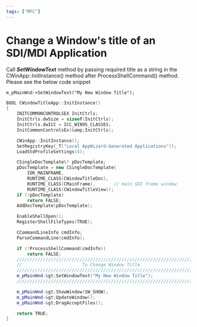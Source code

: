 ```yaml
---
tags: ["MFC"]
---
```


# Change a Window's title of an SDI/MDI Application

Call _**SetWindowText**_ method by passing required title as a string in the CWinApp::InitInstance() method after ProcessShellCommand() method. Please see the below code snippet

`m_pMainWnd->SetWindowText("My New Window Title");`

```cpp
BOOL CWindowTitleApp::InitInstance()
{
    INITCOMMONCONTROLSEX InitCtrls;
    InitCtrls.dwSize = sizeof(InitCtrls);
    InitCtrls.dwICC = ICC_WIN95_CLASSES;
    InitCommonControlsEx(&amp;InitCtrls);

    CWinApp::InitInstance();
    SetRegistryKey(_T("Local AppWizard-Generated Applications"));
    LoadStdProfileSettings(4);

    CSingleDocTemplate\* pDocTemplate;
    pDocTemplate = new CSingleDocTemplate(
        IDR_MAINFRAME,
        RUNTIME_CLASS(CWindowTitleDoc),
        RUNTIME_CLASS(CMainFrame),       // main SDI frame window
        RUNTIME_CLASS(CWindowTitleView));
    if (!pDocTemplate)
        return FALSE;
    AddDocTemplate(pDocTemplate);

    EnableShellOpen();
    RegisterShellFileTypes(TRUE);

    CCommandLineInfo cmdInfo;
    ParseCommandLine(cmdInfo);

    if (!ProcessShellCommand(cmdInfo))
        return FALSE;
    ////////////////////////////////////////////////////////////////////////////
    //                       To Change Window Title                           //
    ////////////////////////////////////////////////////////////////////////////
    m_pMainWnd-&gt;SetWindowText("My New Window Title");
    ////////////////////////////////////////////////////////////////////////////

    m_pMainWnd-&gt;ShowWindow(SW_SHOW);
    m_pMainWnd-&gt;UpdateWindow();
    m_pMainWnd-&gt;DragAcceptFiles();

    return TRUE;
}
```
